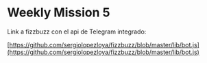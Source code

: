 # Weekly Mission 5

Link a fizzbuzz con el api de Telegram integrado:

[https://github.com/sergiolopezloya/fizzbuzz/blob/master/lib/bot.js](https://github.com/sergiolopezloya/fizzbuzz/blob/master/lib/bot.js)
